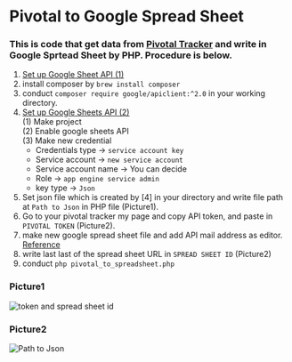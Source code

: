 # Pivotal to Google Spread Sheet

### This is code that get data from [Pivotal Tracker](http://pivotaltracker.com/) and write in Google Sprtead Sheet by PHP. Procedure is below.

1. [Set up Google Sheet API (1)](https://developers.google.com/sheets/api/quickstart/php)
2. install composer by ```brew install composer```
3. conduct ```composer require google/apiclient:^2.0``` in your working directory.
4. [Set up Google Sheets API (2)](http://www.sharkpp.net/blog/2016/09/22/how-to-use-google-spreadsheets-api-for-php.html)  
  (1) Make project  
  (2) Enable google sheets API  
  (3) Make new credential  
     - Credentials type → `service account key`  
     - Service account → `new service account`  
     - Service account name → You can decide  
     - Role → `app engine service admin`  
     - key type → `Json`  
5. Set json file which is created by [4] in your directory and write file path at `Path to Json` in PHP file (Picture1).
6. Go to your pivotal tracker my page and copy API token, and paste in `PIVOTAL TOKEN` (Picture2).
7. make new google spread sheet file and add API mail address as editor.
[Reference](https://www.fillup.io/post/read-and-write-google-sheets-from-php/)
8. write last last of the spread sheet URL in `SPREAD SHEET ID` (Picture2)
9. conduct ```php pivotal_to_spreadsheet.php```

### Picture1
![token and spread sheet id](https://github.com/ShotaOnishi/Pivotal-to-GoogleSpreadSheet/blob/dev_0911/picture/place_of_token_and_id.png?raw=true "pic1")

### Picture2
![Path to Json](https://github.com/ShotaOnishi/Pivotal-to-GoogleSpreadSheet/blob/dev_0911/picture/place_of%20_json_path.png?raw=true "pic2")
